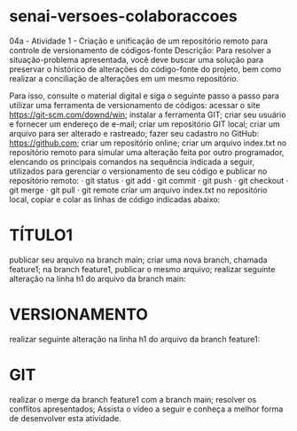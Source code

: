 # senai-versoes-colaboraccoes

04a - Atividade 1 - Criação e unificação de um repositório remoto para controle de versionamento de códigos-fonte
Descrição:
Para resolver a situação-problema apresentada, você deve buscar uma solução para preservar o histórico de alterações do código-fonte do projeto, bem como realizar a conciliação de alterações em um mesmo repositório.

Para isso, consulte o material digital e siga o seguinte passo a passo para utilizar uma ferramenta de versionamento de códigos:
acessar o site https://git-scm.com/downd/win;
instalar a ferramenta GIT;
criar seu usuário e fornecer um endereço de e-mail;
criar um repositório GIT local;
criar um arquivo para ser alterado e rastreado;
fazer seu cadastro no GitHub: https://github.com;
criar um repositório online;
criar um arquivo index.txt no repositório remoto para simular uma alteração feita por outro programador, elencando os principais comandos na sequência indicada a seguir, utilizados para gerenciar o versionamento de seu código e publicar no repositório remoto:
   · git status
   · git add
   · git commit
   · git push
   · git checkout
   · git merge
   · git pull
   · git remote
criar um arquivo index.txt no repositório local, copiar e colar as linhas de código indicadas abaixo:
<HTML>
<HEAD><TITLE>ATIVIDADE DE VERSIONAMENTO</TITLE></HEAD>
<BODY>
   <H1> TÍTULO1 </H1>
</BODY>
</HTML>
publicar seu arquivo na branch main;
criar uma nova branch, chamada feature1;
na branch feature1, publicar o mesmo arquivo;
realizar seguinte alteração na linha h1 do arquivo da branch main:
<HTML>
<HEAD><TITLE>ATIVIDADE DE VERSIONAMENTO</TITLE></HEAD>
<BODY>
   <H1> VERSIONAMENTO </H1>
</BODY>
</HTML>
realizar seguinte alteração na linha h1 do arquivo da branch feature1:
<HTML>
<HEAD><TITLE>ATIVIDADE DE VERSIONAMENTO</TITLE></HEAD>
<BODY>
   <H1> GIT </H1>
</BODY>
</HTML>
realizar o merge da branch feature1 com a branch main;
resolver os conflitos apresentados;
Assista o vídeo a seguir e conheça a melhor forma de desenvolver esta atividade.
